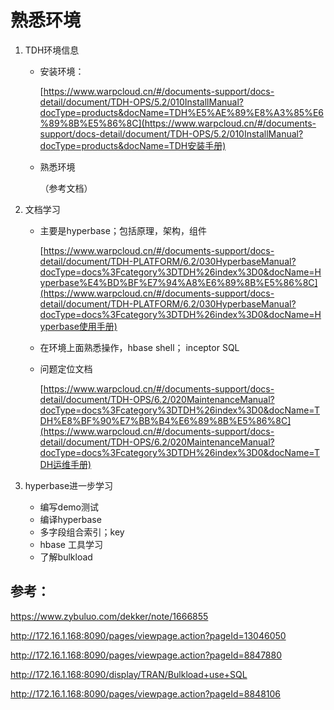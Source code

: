 # 熟悉环境

1. TDH环境信息

   - 安装环境：

     [https://www.warpcloud.cn/#/documents-support/docs-detail/document/TDH-OPS/5.2/010InstallManual?docType=products&docName=TDH%E5%AE%89%E8%A3%85%E6%89%8B%E5%86%8C](https://www.warpcloud.cn/#/documents-support/docs-detail/document/TDH-OPS/5.2/010InstallManual?docType=products&docName=TDH安装手册)

   - 熟悉环境

     （参考文档）

2. 文档学习

   - 主要是hyperbase；包括原理，架构，组件

     [https://www.warpcloud.cn/#/documents-support/docs-detail/document/TDH-PLATFORM/6.2/030HyperbaseManual?docType=docs%3Fcategory%3DTDH%26index%3D0&docName=Hyperbase%E4%BD%BF%E7%94%A8%E6%89%8B%E5%86%8C](https://www.warpcloud.cn/#/documents-support/docs-detail/document/TDH-PLATFORM/6.2/030HyperbaseManual?docType=docs%3Fcategory%3DTDH%26index%3D0&docName=Hyperbase使用手册)

   - 在环境上面熟悉操作，hbase shell； inceptor SQL

   - 问题定位文档

     [https://www.warpcloud.cn/#/documents-support/docs-detail/document/TDH-OPS/6.2/020MaintenanceManual?docType=docs%3Fcategory%3DTDH%26index%3D0&docName=TDH%E8%BF%90%E7%BB%B4%E6%89%8B%E5%86%8C](https://www.warpcloud.cn/#/documents-support/docs-detail/document/TDH-OPS/6.2/020MaintenanceManual?docType=docs%3Fcategory%3DTDH%26index%3D0&docName=TDH运维手册)

3. hyperbase进一步学习

   - 编写demo测试
   - 编译hyperbase
   - 多字段组合索引；key
   - hbase 工具学习
   - 了解bulkload



## 参考：

https://www.zybuluo.com/dekker/note/1666855

http://172.16.1.168:8090/pages/viewpage.action?pageId=13046050

http://172.16.1.168:8090/pages/viewpage.action?pageId=8847880

http://172.16.1.168:8090/display/TRAN/Bulkload+use+SQL

http://172.16.1.168:8090/pages/viewpage.action?pageId=8848106

